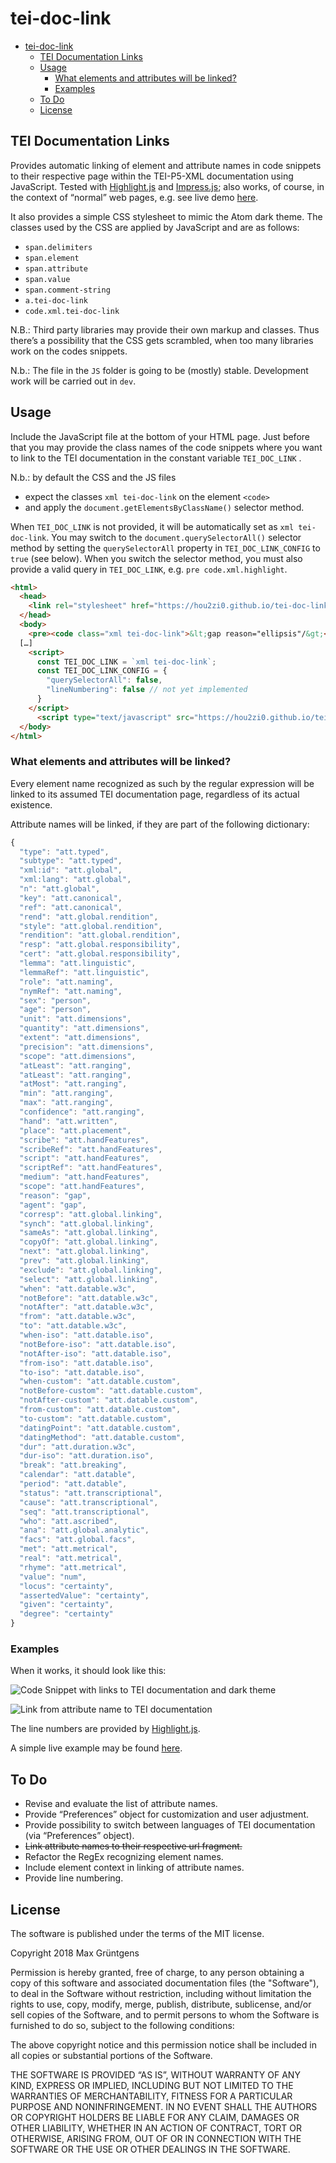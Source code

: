 # tei-doc-link

<!-- TOC START min:1 max:3 link:true update:true -->
- [tei-doc-link](#tei-doc-link)
  - [TEI Documentation Links](#tei-documentation-links)
  - [Usage](#usage)
    - [What elements and attributes will be linked?](#what-elements-and-attributes-will-be-linked)
    - [Examples](#examples)
  - [To Do](#to-do)
  - [License](#license)

<!-- TOC END -->



## TEI Documentation Links
Provides automatic linking of element and attribute names in code snippets to their respective page within the TEI-P5-XML documentation using JavaScript. Tested with [Highlight.js](http://idodev.co.uk/2013/03/syntax-highlighting-with-highlightjs/) and [Impress.js](https://github.com/impress/impress.js/); also works, of course, in the context of “normal” web pages, e.g. see live demo [here](https://hou2zi0.github.io/tei-doc-link/examples/example.html).

It also provides a simple CSS stylesheet to mimic the Atom dark theme. The classes used by the CSS are applied by JavaScript and are as follows:

* `span.delimiters`
* `span.element`
* `span.attribute`
* `span.value`
* `span.comment-string`
* `a.tei-doc-link`
* `code.xml.tei-doc-link`

N.B.: Third party libraries may provide their own markup and classes. Thus there’s a possibility that the CSS gets scrambled, when too many libraries work on the codes snippets.

N.b.: The file in the `JS` folder is going to be (mostly) stable. Development work will be carried out in `dev`.

## Usage
Include the JavaScript file at the bottom of your HTML page.  Just before that you may provide the class names of the code snippets where you want to link to the TEI documentation in the constant variable `TEI_DOC_LINK` .

N.b.: by default the CSS and the JS files
* expect the classes `xml tei-doc-link` on the element `<code>`
* and apply the `document.getElementsByClassName()` selector method.

When `TEI_DOC_LINK` is not provided, it will be automatically set as `xml tei-doc-link`. You may switch to the `document.querySelectorAll()` selector method by setting the `querySelectorAll` property in `TEI_DOC_LINK_CONFIG` to `true` (see below). When you switch the selector method, you must also provide a valid query in `TEI_DOC_LINK`, e.g. `pre code.xml.highlight`.

```html
<html>
  <head>
    <link rel="stylesheet" href="https://hou2zi0.github.io/tei-doc-link/CSS/tei-documentation-links.css" />
  </head>
  <body>
    <pre><code class="xml tei-doc-link">&lt;gap reason="ellipsis"/&gt;</code></pre>
  […]
    <script>
      const TEI_DOC_LINK = `xml tei-doc-link`;
      const TEI_DOC_LINK_CONFIG = {
        "querySelectorAll": false,
        "lineNumbering": false // not yet implemented
      }
    </script>
      <script type="text/javascript" src="https://hou2zi0.github.io/tei-doc-link/JS/tei-documentation-links.js"></script>
  </body>
</html>
```

### What elements and attributes will be linked?

Every element name recognized as such by the regular expression will be linked to its assumed TEI documentation page, regardless of its actual existence.

Attribute names will be linked, if they are part of the following dictionary:
```javascript
{
  "type": "att.typed",
  "subtype": "att.typed",
  "xml:id": "att.global",
  "xml:lang": "att.global",
  "n": "att.global",
  "key": "att.canonical",
  "ref": "att.canonical",
  "rend": "att.global.rendition",
  "style": "att.global.rendition",
  "rendition": "att.global.rendition",
  "resp": "att.global.responsibility",
  "cert": "att.global.responsibility",
  "lemma": "att.linguistic",
  "lemmaRef": "att.linguistic",
  "role": "att.naming",
  "nymRef": "att.naming",
  "sex": "person",
  "age": "person",
  "unit": "att.dimensions",
  "quantity": "att.dimensions",
  "extent": "att.dimensions",
  "precision": "att.dimensions",
  "scope": "att.dimensions",
  "atLeast": "att.ranging",
  "atLeast": "att.ranging",
  "atMost": "att.ranging",
  "min": "att.ranging",
  "max": "att.ranging",
  "confidence": "att.ranging",
  "hand": "att.written",
  "place": "att.placement",
  "scribe": "att.handFeatures",
  "scribeRef": "att.handFeatures",
  "script": "att.handFeatures",
  "scriptRef": "att.handFeatures",
  "medium": "att.handFeatures",
  "scope": "att.handFeatures",
  "reason": "gap",
  "agent": "gap",
  "corresp": "att.global.linking",
  "synch": "att.global.linking",
  "sameAs": "att.global.linking",
  "copyOf": "att.global.linking",
  "next": "att.global.linking",
  "prev": "att.global.linking",
  "exclude": "att.global.linking",
  "select": "att.global.linking",
  "when": "att.datable.w3c",
  "notBefore": "att.datable.w3c",
  "notAfter": "att.datable.w3c",
  "from": "att.datable.w3c",
  "to": "att.datable.w3c",
  "when-iso": "att.datable.iso",
  "notBefore-iso": "att.datable.iso",
  "notAfter-iso": "att.datable.iso",
  "from-iso": "att.datable.iso",
  "to-iso": "att.datable.iso",
  "when-custom": "att.datable.custom",
  "notBefore-custom": "att.datable.custom",
  "notAfter-custom": "att.datable.custom",
  "from-custom": "att.datable.custom",
  "to-custom": "att.datable.custom",
  "datingPoint": "att.datable.custom",
  "datingMethod": "att.datable.custom",
  "dur": "att.duration.w3c",
  "dur-iso": "att.duration.iso",
  "break": "att.breaking",
  "calendar": "att.datable",
  "period": "att.datable",
  "status": "att.transcriptional",
  "cause": "att.transcriptional",
  "seq": "att.transcriptional",
  "who": "att.ascribed",
  "ana": "att.global.analytic",
  "facs": "att.global.facs",
  "met": "att.metrical",
  "real": "att.metrical",
  "rhyme": "att.metrical",
  "value": "num",
  "locus": "certainty",
  "assertedValue": "certainty",
  "given": "certainty",
  "degree": "certainty"
}
```

### Examples

When it works, it should look like this:

![Code Snippet with links to TEI documentation and dark theme](data/img/tei-doc-link_001.png)

![Link from attribute name to TEI documentation](data/img/tei-doc-link_002.png)

The line numbers are provided by [Highlight.js](http://idodev.co.uk/2013/03/syntax-highlighting-with-highlightjs/).

A simple live example may be found [here](https://hou2zi0.github.io/tei-doc-link/examples/example.html).

## To Do

* Revise and evaluate the list of attribute names.
* Provide “Preferences” object for customization and user adjustment.
* Provide possibility to switch between languages of TEI documentation (via “Preferences” object).
* ~~Link attribute names to their respective url fragment.~~
* Refactor the RegEx recognizing element names.
* Include element context in linking of attribute names.
* Provide line numbering.

## License

The software is published under the terms of the MIT license.

Copyright 2018 Max Grüntgens

Permission is hereby granted, free of charge, to any person obtaining a copy of this software and associated documentation files (the "Software"), to deal in the Software without restriction, including without limitation the rights to use, copy, modify, merge, publish, distribute, sublicense, and/or sell copies of the Software, and to permit persons to whom the Software is furnished to do so, subject to the following conditions:

The above copyright notice and this permission notice shall be included in all copies or substantial portions of the Software.

THE SOFTWARE IS PROVIDED “AS IS”, WITHOUT WARRANTY OF ANY KIND, EXPRESS OR IMPLIED, INCLUDING BUT NOT LIMITED TO THE WARRANTIES OF MERCHANTABILITY, FITNESS FOR A PARTICULAR PURPOSE AND NONINFRINGEMENT. IN NO EVENT SHALL THE AUTHORS OR COPYRIGHT HOLDERS BE LIABLE FOR ANY CLAIM, DAMAGES OR OTHER LIABILITY, WHETHER IN AN ACTION OF CONTRACT, TORT OR OTHERWISE, ARISING FROM, OUT OF OR IN CONNECTION WITH THE SOFTWARE OR THE USE OR OTHER DEALINGS IN THE SOFTWARE.

